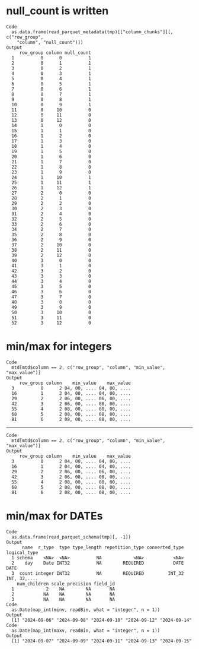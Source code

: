 # null_count is written

    Code
      as.data.frame(read_parquet_metadata(tmp)[["column_chunks"]][, c("row_group",
        "column", "null_count")])
    Output
         row_group column null_count
      1          0      0          1
      2          0      1          1
      3          0      2          1
      4          0      3          1
      5          0      4          1
      6          0      5          1
      7          0      6          1
      8          0      7          1
      9          0      8          1
      10         0      9          1
      11         0     10          0
      12         0     11          0
      13         0     12          0
      14         1      0          0
      15         1      1          0
      16         1      2          0
      17         1      3          0
      18         1      4          0
      19         1      5          0
      20         1      6          0
      21         1      7          0
      22         1      8          0
      23         1      9          0
      24         1     10          1
      25         1     11          1
      26         1     12          1
      27         2      0          0
      28         2      1          0
      29         2      2          0
      30         2      3          0
      31         2      4          0
      32         2      5          0
      33         2      6          0
      34         2      7          0
      35         2      8          0
      36         2      9          0
      37         2     10          0
      38         2     11          0
      39         2     12          0
      40         3      0          0
      41         3      1          0
      42         3      2          0
      43         3      3          0
      44         3      4          0
      45         3      5          0
      46         3      6          0
      47         3      7          0
      48         3      8          0
      49         3      9          0
      50         3     10          0
      51         3     11          0
      52         3     12          0

# min/max for integers

    Code
      mtd[mtd$column == 2, c("row_group", "column", "min_value", "max_value")]
    Output
         row_group column    min_value    max_value
      3          0      2 04, 00, .... 04, 00, ....
      16         1      2 04, 00, .... 04, 00, ....
      29         2      2 06, 00, .... 06, 00, ....
      42         3      2 06, 00, .... 08, 00, ....
      55         4      2 08, 00, .... 08, 00, ....
      68         5      2 08, 00, .... 08, 00, ....
      81         6      2 08, 00, .... 08, 00, ....

---

    Code
      mtd[mtd$column == 2, c("row_group", "column", "min_value", "max_value")]
    Output
         row_group column    min_value    max_value
      3          0      2 04, 00, .... 04, 00, ....
      16         1      2 04, 00, .... 04, 00, ....
      29         2      2 06, 00, .... 06, 00, ....
      42         3      2 06, 00, .... 08, 00, ....
      55         4      2 08, 00, .... 08, 00, ....
      68         5      2 08, 00, .... 08, 00, ....
      81         6      2 08, 00, .... 08, 00, ....

# min/max for DATEs

    Code
      as.data.frame(read_parquet_schema(tmp)[, -1])
    Output
          name  r_type  type type_length repetition_type converted_type logical_type
      1 schema    <NA>  <NA>          NA            <NA>           <NA>             
      2    day    Date INT32          NA        REQUIRED           DATE         DATE
      3  count integer INT32          NA        REQUIRED         INT_32 INT, 32,....
        num_children scale precision field_id
      1            2    NA        NA       NA
      2           NA    NA        NA       NA
      3           NA    NA        NA       NA
    Code
      as.Date(map_int(minv, readBin, what = "integer", n = 1))
    Output
      [1] "2024-09-06" "2024-09-08" "2024-09-10" "2024-09-12" "2024-09-14"
    Code
      as.Date(map_int(maxv, readBin, what = "integer", n = 1))
    Output
      [1] "2024-09-07" "2024-09-09" "2024-09-11" "2024-09-13" "2024-09-15"

